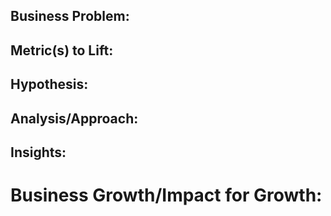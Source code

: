 ## Business Problem:

## Metric(s) to Lift:

## Hypothesis:

## Analysis/Approach:

## Insights:

# Business Growth/Impact for Growth:
